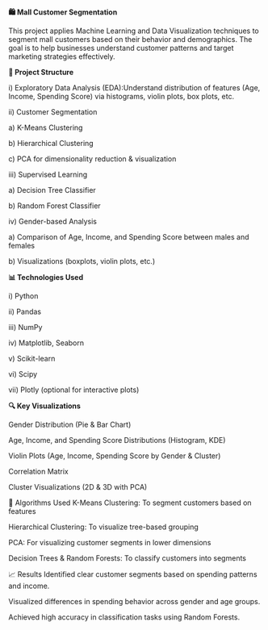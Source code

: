 **🛍️ Mall Customer Segmentation**


This project applies Machine Learning and Data Visualization techniques to segment mall customers based on their behavior and demographics. The goal is to help businesses understand customer patterns and target marketing strategies effectively.

**📁 Project Structure**

i) Exploratory Data Analysis (EDA):Understand distribution of features (Age, Income, Spending Score) via histograms, violin plots, box plots, etc.

ii) Customer Segmentation

a) K-Means Clustering

b) Hierarchical Clustering

c) PCA for dimensionality reduction & visualization

iii) Supervised Learning

a) Decision Tree Classifier

b) Random Forest Classifier

iv) Gender-based Analysis

a) Comparison of Age, Income, and Spending Score between males and females

b) Visualizations (boxplots, violin plots, etc.)

**📊 Technologies Used**

i) Python

ii) Pandas

iii) NumPy

iv) Matplotlib, Seaborn

v) Scikit-learn

vi) Scipy

vii) Plotly (optional for interactive plots)

**🔍 Key Visualizations**

Gender Distribution (Pie & Bar Chart)

Age, Income, and Spending Score Distributions (Histogram, KDE)

Violin Plots (Age, Income, Spending Score by Gender & Cluster)

Correlation Matrix

Cluster Visualizations (2D & 3D with PCA)

🧠 Algorithms Used
K-Means Clustering: To segment customers based on features

Hierarchical Clustering: To visualize tree-based grouping

PCA: For visualizing customer segments in lower dimensions

Decision Trees & Random Forests: To classify customers into segments

📈 Results
Identified clear customer segments based on spending patterns and income.

Visualized differences in spending behavior across gender and age groups.

Achieved high accuracy in classification tasks using Random Forests.
